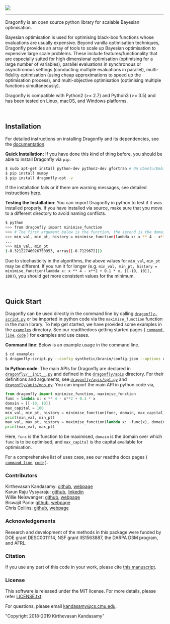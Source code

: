 
<img src="https://dragonfly.github.io/images/dragonfly_bigwords.png"/>

---

Dragonfly is an open source python library for scalable Bayesian optimisation.

Bayesian optimisation is used for optimising black-box functions whose evaluations are
usually expensive. Beyond vanilla optimisation techniques, Dragonfly provides an array of tools to
scale up Bayesian optimisation to expensive large scale problems.
These include features/functionality that are especially suited for
high dimensional optimisation (optimising for a large number of variables),
parallel evaluations in synchronous or asynchronous settings (conducting multiple
evaluations in parallel), multi-fidelity optimisation (using cheap approximations
to speed up the optimisation process), and multi-objective optimisation (optimising
multiple functions simultaneously).

Dragonfly is compatible with Python2 (>= 2.7) and Python3 (>= 3.5) and has been tested
on Linux, macOS, and Windows platforms.


&nbsp;

## Installation

For detailed instructions on installing Dragonfly and its dependencies, see the
[documentation](https://dragonfly-opt.readthedocs.io/en/docs/install/).

**Quick Installation:**
If you have done this kind of thing before, you should be able to install
Dragonfly via `pip`.

```bash
$ sudo apt-get install python-dev python3-dev gfortran # On Ubuntu/Debian
$ pip install numpy
$ pip install dragonfly-opt -v
```
If the installation fails or if there are warning messages, see detailed instructions
[here](https://dragonfly-opt.readthedocs.io/en/docs/install/).



**Testing the Installation**:
You can import Dragonfly in python to test if it was installed properly.
If you have installed via source, make sure that you move to a different directory 
 to avoid naming conflicts.
```bash
$ python
>>> from dragonfly import minimise_function
>>> # The first argument below is the function, the second is the domain, and the third is the budget.
>>> min_val, min_pt, history = minimise_function(lambda x: x ** 4 - x**2 + 0.1 * x, [[-10, 10]], 10);  
...
>>> min_val, min_pt
(-0.32122746026750953, array([-0.7129672]))
```
Due to stochasticity in the algorithms, the above values for `min_val`, `min_pt` may be
different. If you run it for longer (e.g. `min_val, min_pt, history =
minimise_function(lambda x:
x ** 4 - x**2 + 0.1 * x, [[-10, 10]], 100)`), you should get more consistent values for
the minimum. 


&nbsp;

## Quick Start

Dragonfly can be
used directly in the command line by calling
[`dragonfly-script.py`](bin/dragonfly-script.py)
or be imported in python code via the `maximise_function` function in the main library.
To help get started, we have provided some examples in the
[`examples`](examples) directory.
See our readthedocs getting started pages
(
[`command line`](https://dragonfly-opt.readthedocs.io/en/master/getting_started_cli/),
[`code`](https://dragonfly-opt.readthedocs.io/en/master/getting_started_py/)
)
for examples and use cases.

**Command line**:
Below is an example usage in the command line.
```bash
$ cd examples
$ dragonfly-script.py --config synthetic/branin/config.json --options options_files/options_example.txt
```

**In Python code**:
The main APIs for Dragonfly are declared in
[`dragonfly/__init__.py`](dragonfly/__init__.py) and defined in the 
[`dragonfly/apis`](dragonfly/apis) directory.
For their definitions and arguments, see
[`dragonfly/apis/opt.py`](dragonfly/apis/opt.py) and
[`dragonfly/apis/moo.py`](dragonfly/apis/moo.py).
You can import the main API in python code via,
```python
from dragonfly import minimise_function, maximise_function
func = lambda x: x ** 4 - x**2 + 0.1 * x
domain = [[-10, 10]]
max_capital = 100
min_val, min_pt, history = minimise_function(func, domain, max_capital)
print(min_val, min_pt)
max_val, max_pt, history = maximise_function(lambda x: -func(x), domain, max_capital)
print(max_val, max_pt)
```
Here, `func` is the function to be maximised,
`domain` is the domain over which `func` is to be optimised,
and `max_capital` is the capital available for optimisation.


For a comprehensive list of uses case, see our readthe docs pages
(
[`command line`](https://dragonfly-opt.readthedocs.io/en/master/getting_started_cli/),
[`code`](https://dragonfly-opt.readthedocs.io/en/master/getting_started_py/)
).


### Contributors

Kirthevasan Kandasamy: [github](https://github.com/kirthevasank),
[webpage](http://www.cs.cmu.edu/~kkandasa/)  
Karun Raju Vysyaraju: [github](https://github.com/karunraju),
[linkedin](https://www.linkedin.com/in/karunrajuvysyaraju)  
Willie Neiswanger: [github](https://github.com/willieneis),
[webpage](http://www.cs.cmu.edu/~wdn/)  
Biswajit Paria: [github](https://github.com/biswajitsc),
[webpage](https://biswajitsc.github.io/)  
Chris Collins: [github](https://github.com/crcollins/),
[webpage](https://www.crcollins.com/)


### Acknowledgements
Research and development of the methods in this package were funded by
DOE grant DESC0011114, NSF grant IIS1563887, the DARPA D3M program, and AFRL.


### Citation
If you use any part of this code in your work, please cite
[this manuscript](http://www.cs.cmu.edu/~kkandasa/docs/proposal.pdf).

### License
This software is released under the MIT license. For more details, please refer
[LICENSE.txt](https://github.com/dragonfly/dragonfly/blob/master/LICENSE.txt).

For questions, please email kandasamy@cs.cmu.edu.

"Copyright 2018-2019 Kirthevasan Kandasamy"


